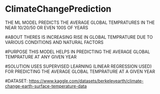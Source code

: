# ClimateChangePrediction
THE ML MODEL PREDICTS THE AVERAGE GLOBAL TEMPRATURES IN THE NEAR 10/20/50 OR EVEN 100S OF YEARS

#ABOUT
THERES IS INCREASING RISE IN GLOBAL TEMPRATURE DUE TO VARIOUS CONDITIONS AND NATURAL FACTORS 

#PURPOSE
THIS MODEL HELPS IN PREDICTING THE AVERAGE GLOBAL TEMPRATURE AT ANY GIVEN YEAR

#SOLUTION
USES SUPERVISED LEARNING (LINEAR REGRESSION USED) FOR PREDICTING THE AVERAGE GLOBAL TEMPRATURE AT A GIVEN YEAR 

#DATASET:
https://www.kaggle.com/datasets/berkeleyearth/climate-change-earth-surface-temperature-data
